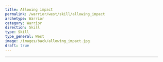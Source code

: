 ```yaml
---
title: Allowing impact
permalink: /warrior/west/skill/allowing_impact
archetype: Warrior
category: Warrior
direction: Skill
type: Skill
type_general: West
image: /images/back/allowing_impact.jpg
draft: true
---
```


---
